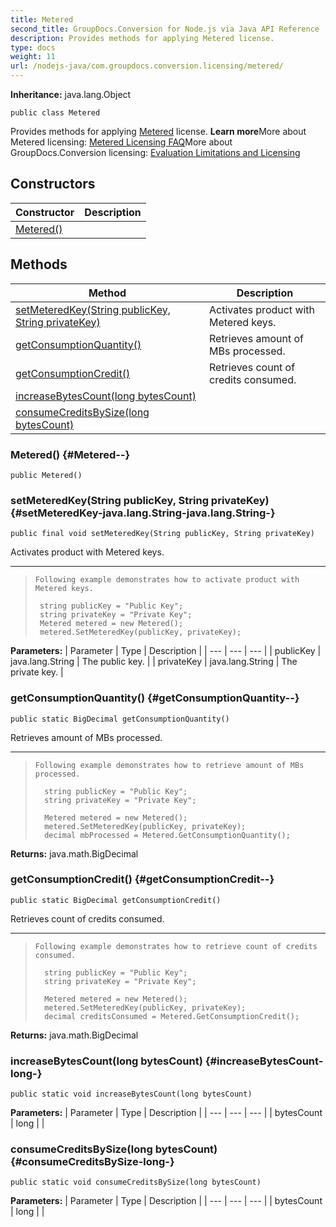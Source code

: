 ```yaml
---
title: Metered
second_title: GroupDocs.Conversion for Node.js via Java API Reference
description: Provides methods for applying Metered license.
type: docs
weight: 11
url: /nodejs-java/com.groupdocs.conversion.licensing/metered/
---
```

**Inheritance:**
java.lang.Object
```
public class Metered
```

Provides methods for applying  [Metered][]  license. **Learn more**More about Metered licensing: [Metered Licensing FAQ][Metered]More about GroupDocs.Conversion licensing: [Evaluation Limitations and Licensing][]


[Metered]: https://purchase.groupdocs.com/faqs/licensing/metered
[Evaluation Limitations and Licensing]: https://docs.groupdocs.com/display/conversionnet/Evaluation+Limitations+and+Licensing+of+GroupDocs.Conversion
## Constructors

| Constructor | Description |
| --- | --- |
| [Metered()](#Metered--) |  |
## Methods

| Method | Description |
| --- | --- |
| [setMeteredKey(String publicKey, String privateKey)](#setMeteredKey-java.lang.String-java.lang.String-) | Activates product with Metered keys. |
| [getConsumptionQuantity()](#getConsumptionQuantity--) | Retrieves amount of MBs processed. |
| [getConsumptionCredit()](#getConsumptionCredit--) | Retrieves count of credits consumed. |
| [increaseBytesCount(long bytesCount)](#increaseBytesCount-long-) |  |
| [consumeCreditsBySize(long bytesCount)](#consumeCreditsBySize-long-) |  |
### Metered() {#Metered--}
```
public Metered()
```


### setMeteredKey(String publicKey, String privateKey) {#setMeteredKey-java.lang.String-java.lang.String-}
```
public final void setMeteredKey(String publicKey, String privateKey)
```


Activates product with Metered keys.

--------------------

> ```
> Following example demonstrates how to activate product with Metered keys.
>  
>  string publicKey = "Public Key";
>  string privateKey = "Private Key";
>  Metered metered = new Metered();
>  metered.SetMeteredKey(publicKey, privateKey);
> ```

**Parameters:**
| Parameter | Type | Description |
| --- | --- | --- |
| publicKey | java.lang.String | The public key. |
| privateKey | java.lang.String | The private key. |

### getConsumptionQuantity() {#getConsumptionQuantity--}
```
public static BigDecimal getConsumptionQuantity()
```


Retrieves amount of MBs processed.

--------------------

> ```
> Following example demonstrates how to retrieve amount of MBs processed.
>   
>   string publicKey = "Public Key";
>   string privateKey = "Private Key";
> 
>   Metered metered = new Metered();
>   metered.SetMeteredKey(publicKey, privateKey);
>   decimal mbProcessed = Metered.GetConsumptionQuantity();
> ```

**Returns:**
java.math.BigDecimal
### getConsumptionCredit() {#getConsumptionCredit--}
```
public static BigDecimal getConsumptionCredit()
```


Retrieves count of credits consumed.

--------------------

> ```
> Following example demonstrates how to retrieve count of credits consumed.
>   
>   string publicKey = "Public Key";
>   string privateKey = "Private Key";
> 
>   Metered metered = new Metered();
>   metered.SetMeteredKey(publicKey, privateKey);
>   decimal creditsConsumed = Metered.GetConsumptionCredit();
> ```

**Returns:**
java.math.BigDecimal
### increaseBytesCount(long bytesCount) {#increaseBytesCount-long-}
```
public static void increaseBytesCount(long bytesCount)
```




**Parameters:**
| Parameter | Type | Description |
| --- | --- | --- |
| bytesCount | long |  |

### consumeCreditsBySize(long bytesCount) {#consumeCreditsBySize-long-}
```
public static void consumeCreditsBySize(long bytesCount)
```




**Parameters:**
| Parameter | Type | Description |
| --- | --- | --- |
| bytesCount | long |  |

